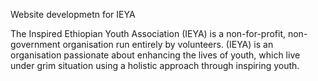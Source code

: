 Website developmetn for IEYA

The Inspired Ethiopian Youth Association (IEYA) is a non-for-profit, non-government organisation run entirely by volunteers. (IEYA) is an organisation passionate about enhancing the lives of youth, which live under grim situation using a holistic approach through inspiring youth. 
